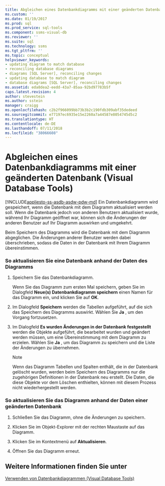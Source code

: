 ```yaml
---
title: Abgleichen eines Datenbankdiagramms mit einer geänderten Datenbank (Visual Database Tools) | Microsoft-Dokumentation
ms.custom: ''
ms.date: 01/19/2017
ms.prod: sql
ms.prod_service: sql-tools
ms.component: ssms-visual-db
ms.reviewer: ''
ms.suite: sql
ms.technology: ssms
ms.tgt_pltfrm: ''
ms.topic: conceptual
helpviewer_keywords:
- updating diagram to match database
- reconciling database diagrams
- diagrams [SQL Server], reconciling changes
- updating database to match diagram
- database diagrams [SQL Server], reconciling changes
ms.assetid: eda8dea2-eedd-43a7-85aa-92bd97783b5f
caps.latest.revision: 4
author: stevestein
ms.author: sstein
manager: craigg
ms.openlocfilehash: c2b2f966099bb73b3b2c190fdb309abf35dedeed
ms.sourcegitcommit: e77197ec6935e15e2260a7a44587e8054745d5c2
ms.translationtype: HT
ms.contentlocale: de-DE
ms.lasthandoff: 07/11/2018
ms.locfileid: "38066608"
---
```

# <a name="reconcile-a-database-diagram-with-a-modified-database-visual-database-tools"></a>Abgleichen eines Datenbankdiagramms mit einer geänderten Datenbank (Visual Database Tools)
[!INCLUDE[appliesto-ss-asdb-asdw-pdw-md](../../includes/appliesto-ss-asdb-asdw-pdw-md.md)]
Ein Datenbankdiagramm wird gespeichert, wenn die Datenbank mit dem Diagramm aktualisiert werden soll. Wenn die Datenbank jedoch von anderen Benutzern aktualisiert wurde, während Ihr Diagramm geöffnet war, können sich die Änderungen der anderen Benutzer auf Ihr Diagramm auswirken und umgekehrt.  
  
Beim Speichern des Diagramms wird die Datenbank mit dem Diagramm abgeglichen. Die Änderungen anderer Benutzer werden dabei überschrieben, sodass die Daten in der Datenbank mit Ihrem Diagramm übereinstimmen.  
  
### <a name="to-update-a-database-to-match-your-diagram"></a>So aktualisieren Sie eine Datenbank anhand der Daten des Diagramms  
  
1.  Speichern Sie das Datenbankdiagramm.  
  
    Wenn Sie das Diagramm zum ersten Mal speichern, geben Sie im Dialogfeld **Neue(s) Datenbankdiagramm speichern** einen Namen für das Diagramm ein, und klicken Sie auf **OK**.  
  
2.  Im Dialogfeld **Speichern** werden die Tabellen aufgeführt, auf die sich das Speichern des Diagramms auswirkt. Wählen Sie **Ja** , um den Vorgang fortzusetzen.  
  
3.  Im Dialogfeld **Es wurden Änderungen in der Datenbank festgestellt** werden die Objekte aufgeführt, die bearbeitet wurden und geändert werden müssen, um eine Übereinstimmung mit dem Diagramm zu erzielen. Wählen Sie **Ja** , um das Diagramm zu speichern und die Liste der Änderungen zu übernehmen.  
  
    > [!NOTE]  
    > Wenn das Diagramm Tabellen und Spalten enthält, die in der Datenbank gelöscht wurden, werden beim Speichern des Diagramms nur die zugehörigen Definitionen in der Datenbank neu erstellt. Die Daten, die diese Objekte vor dem Löschen enthielten, können mit diesem Prozess nicht wiederhergestellt werden.  
  
### <a name="to-update-your-diagram-to-match-a-modified-database"></a>So aktualisieren Sie das Diagramm anhand der Daten einer geänderten Datenbank  
  
1.  Schließen Sie das Diagramm, ohne die Änderungen zu speichern.  
  
2.  Klicken Sie im Objekt-Explorer mit der rechten Maustaste auf das Diagramm.  
  
3.  Klicken Sie im Kontextmenü auf **Aktualisieren**.  
  
4.  Öffnen Sie das Diagramm erneut.  
  
## <a name="see-also"></a>Weitere Informationen finden Sie unter  
[Verwenden von Datenbankdiagrammen &#40;Visual Database Tools&#41;](../../ssms/visual-db-tools/work-with-database-diagrams-visual-database-tools.md)  
  
